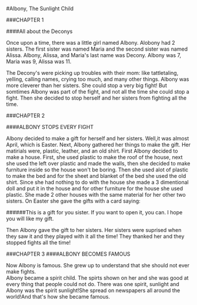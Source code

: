 #Albony, The Sunlight Child

###CHAPTER 1

####All about the Deconys

Once upon a time, there was a little girl named Albony. Alobony had 2 sisters. The first sister was named Maria and the second sister was named Alissa. Albony, Alissa, and Maria's last name was Decony. Albony was 7, Maria was 9, Alissa was 11.

The Decony's were picking up troubles with their mom: like tattletaling, yelling, calling names, crying too much, and many other things. Albony was more cleverer than her sisters.  She could stop a very big fight! But somtimes Albony was part of the fight, and not all the time she could stop a fight. Then she decided to stop herself and her sisters from fighting all the time.

###CHAPTER 2 

####ALBONY STOPS EVERY FIGHT

Albony decided to make a gift for herself and her sisters. Well,it was almost April, which is Easter. Next, Albony gathered her things to make the gift. Her matirials were, plastic, leather, and an old shirt. First Albony decided to make a house. First, she used plastic to make the roof of the house, next she used the left over plastic and made the walls, then she decided to make furniture inside so the house won't be boring. Then she used alot of plastic to make the bed and for the sheet and blanket of the bed she used the old shirt. Since she had nothing to do with the house she made a 3 dimentional doll and put it in the house and for other furniture for the house she used plastic. She made 2 other houses with the same material for her other two sisters. On Easter she gave the gifts with a card saying: 

######This is a gift for you sister. If you want to open it, you can. I hope you will like my gift. 

Then Albony gave the gift to her sisters. Her sisters were suprised when they saw it and they played with it all the time! They thanked her and they stopped fights all the time!

###CHAPTER 3 
####ALBONY BECOMES FAMOUS

Now Albony is famous. She grew up to understand that she should not ever make fights.   
Albony became a spirit child. The spirts shown on her and she was good at every thing that people could not do. There was one spirit, sunlight and Albony was the spirit sunlight!She spread on newspapers all around the world!And that's how she became famous. 




